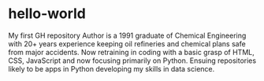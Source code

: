 # hello-world
My first GH repository
Author is a 1991 graduate of Chemical Engineering with 20+ years experience keeping oil refineries and chemical plans safe from major accidents. Now retraining in coding with a basic grasp of HTML, CSS, JavaScript and now focusing primarily on Python. Ensuing repositories likely to be apps in Python developing my skills in data science.
